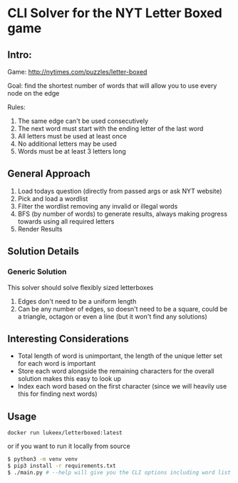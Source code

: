 # CLI Solver for the NYT Letter Boxed game

## Intro:

Game: http://nytimes.com/puzzles/letter-boxed

Goal: find the shortest number of words that will allow you to use every node on the edge

Rules:
1. The same edge can't be used consecutively
1. The next word must start with the ending letter of the last word
1. All letters must be used at least once
1. No additional letters may be used
1. Words must be at least 3 letters long


## General Approach
1. Load todays question (directly from passed args or ask NYT website)
1. Pick and load a wordlist
1. Filter the wordlist removing any invalid or illegal words
1. BFS (by number of words) to generate results, always making progress towards using all required letters
1. Render Results

## Solution Details

### Generic Solution
This solver should solve flexibly sized letterboxes

1. Edges don't need to be a uniform length
1. Can be any number of edges, so doesn't need to be a square, could be a triangle, octagon or even a line (but it won't find any solutions)

## Interesting Considerations
* Total length of word is unimportant, the length of the unique letter set for each word is important
* Store each word alongside the remaining characters for the overall solution makes this easy to look up
* Index each word based on the first character (since we will heavily use this for finding next words)


## Usage

`docker run lukeex/letterboxed:latest`

or if you want to run it locally from source



``` bash
$ python3 -m venv venv
$ pip3 install -r requirements.txt
$ ./main.py # --help will give you the CLI options including word list and max number of words to generate etc
```